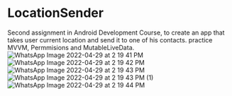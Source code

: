 # LocationSender
Second assignment in Android Development Course, to create an app that takes user current location and send it to one of his contacts.
practice MVVM, Permmisions and MutableLiveData.
![WhatsApp Image 2022-04-29 at 2 19 41 PM](https://user-images.githubusercontent.com/97463104/165935932-d098e554-943e-4a57-82b1-3cec70149b93.jpeg)
![WhatsApp Image 2022-04-29 at 2 19 42 PM](https://user-images.githubusercontent.com/97463104/165935947-17aaa373-155b-4056-8fe0-59b1c2710170.jpeg)
![WhatsApp Image 2022-04-29 at 2 19 43 PM](https://user-images.githubusercontent.com/97463104/165935971-52480260-42cc-41d4-a73d-17c13e7dc501.jpeg)
![WhatsApp Image 2022-04-29 at 2 19 43 PM (1)](https://user-images.githubusercontent.com/97463104/165935997-862ebd7a-880b-43bc-9702-4ae26deaecec.jpeg)
![WhatsApp Image 2022-04-29 at 2 19 44 PM](https://user-images.githubusercontent.com/97463104/165936005-b29f2118-2286-44de-befa-407b8e44c22c.jpeg)
